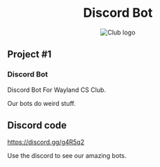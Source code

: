 <div align="center">
<h1>Discord Bot</h1>
</div>
<p align="center">
<img src = "https://github.com/Wayland-CS-Club/club-2020-2021/blob/main/logo.png" alt="Club logo">
</p>

## Project #1
### Discord Bot
Discord Bot For Wayland CS Club.

Our bots do weird stuff. 


## Discord code
https://discord.gg/g4R5q2

Use the discord to see our amazing bots.

